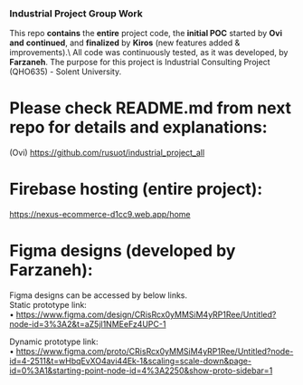 ### Industrial Project Group Work 
This repo **contains** the **entire** project code, the **initial POC** started by **Ovi** **and** **continued**, and **finalized** by **Kiros** (new features added & improvements).\ 
All code was continuously tested, as it was developed, by **Farzaneh**.
The purpose for this project is Industrial Consulting Project (QHO635) - Solent University.

# Please check README.md from next repo for details and explanations:
(Ovi)  https://github.com/rusuot/industrial_project_all

# Firebase hosting (entire project):
https://nexus-ecommerce-d1cc9.web.app/home

# Figma designs (developed by **Farzaneh**):
Figma designs can be accessed by below links.\
Static prototype link:\
•	https://www.figma.com/design/CRisRcx0yMMSiM4yRP1Ree/Untitled?node-id=3%3A2&t=aZ5jl1NMEeFz4UPC-1

Dynamic prototype link:\
•	https://www.figma.com/proto/CRisRcx0yMMSiM4yRP1Ree/Untitled?node-id=4-2511&t=wHbqEvXO4avi44Ek-1&scaling=scale-down&page-id=0%3A1&starting-point-node-id=4%3A2250&show-proto-sidebar=1














